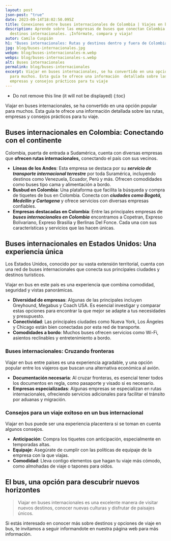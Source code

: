 ```yaml
---
layout: post
json-post: "true"
date: 2023-09-14T18:02:50.095Z
title: Conexiones entre buses internacionales de Colombia | Viajes en bus
description: Aprende sobre las empresas de buses que conectan Colombia con
  destinos internacionales. ¡Infórmate, compara y viaja!
autor: Camilo Cuspián
h1: "Buses internacionales: Rutas y destinos dentro y fuera de Colombia"
jpg: blog/buses-internacionales.jpg
webpm: blog/buses-internacionales-m.webp
webps: blog/buses-internacionales-s.webp
alt: Buses internacionales
permalink: blog/buses-internacionales
excerpt: Viajar en buses internacionales, se ha convertido en una opción popular
  para muchos. Esta guía te ofrece una información  detallada sobre las rutas,
  empresas y consejos prácticos para tu viaje
---
```

* Do not remove this line (it will not be displayed)
{:toc}

Viajar en buses internacionales, se ha convertido en una opción popular para muchos. Esta guía te ofrece una información detallada sobre las rutas, empresas y consejos prácticos para tu viaje.

## Buses internacionales en Colombia: Conectando con el continente

Colombia, puerta de entrada a Sudamérica, cuenta con diversas empresas que **ofrecen rutas internacionales,** conectando el país con sus vecinos.

* **Líneas de los Andes**: Esta empresa se destaca por su ***servicio de transporte internacional terrestre*** por toda Suramérica, incluyendo destinos como Venezuela, Ecuador, Perú y más. Ofrecen comodidades como buses tipo cama y alimentación a bordo.
* **Busbud en Colombia**: Una plataforma que facilita la búsqueda y compra de tiquetes de bus en Colombia. Conecta con ***ciudades como Bogotá, Medellín y Cartagena*** y ofrece servicios con diversas empresas confiables.
* **Empresas destacadas en Colombia**: Entre las principales empresas de ***buses internacionales en Colombia*** encontramos a Copetran, Expreso Bolivariano, Expreso Brasilia y Berlinas Del Fonce. Cada una con sus características y servicios que las hacen únicas.

## Buses internacionales en Estados Unidos: Una experiencia única

Los Estados Unidos, conocido por su vasta extensión territorial, cuenta con una red de buses internacionales que conecta sus principales ciudades y destinos turísticos. 

Viajar en bus en este país es una experiencia que combina comodidad, seguridad y vistas panorámicas.

* **Diversidad de empresas**: Algunas de las principales incluyen Greyhound, Megabus y Coach USA. Es esencial investigar y comparar estas opciones para encontrar la que mejor se adapte a tus necesidades y presupuesto.
* **Conectividad**: Las principales ciudades como Nueva York, Los Ángeles y Chicago están bien conectadas por esta red de transporte.
* **Comodidades a bordo**: Muchos buses ofrecen servicios como Wi-Fi, asientos reclinables y entretenimiento a bordo.

### Buses internacionales: Cruzando fronteras

Viajar en bus entre países es una experiencia agradable, y una opción popular entre los viajeros que buscan una alternativa económica al avión.  

* **Documentación necesaria**: Al cruzar fronteras, es esencial tener todos los documentos en regla, como pasaporte y visado si es necesario.
* **Empresas especializadas**: Algunas empresas se especializan en rutas internacionales, ofreciendo servicios adicionales para facilitar el tránsito por aduanas y migración.

### Consejos para un viaje exitoso en un bus internacional

Viajar en bus puede ser una experiencia placentera si se toman en cuenta algunos consejos.

* **Anticipación**: Compra los tiquetes con anticipación, especialmente en temporadas altas.
* **Equipaje**: Asegúrate de cumplir con las políticas de equipaje de la empresa con la que viajas.
* **Comodidad**: Lleva contigo elementos que hagan tu viaje más cómodo, como almohadas de viaje o tapones para oídos.

## El bus, una opción para descubrir nuevos horizontes

> Viajar en buses internacionales es una excelente manera de visitar nuevos destinos, conocer nuevas culturas y disfrutar de paisajes únicos.

Si estás interesado en conocer más sobre destinos y opciones de viaje en bus, te invitamos a seguir informandote en nuestra página web para más información.